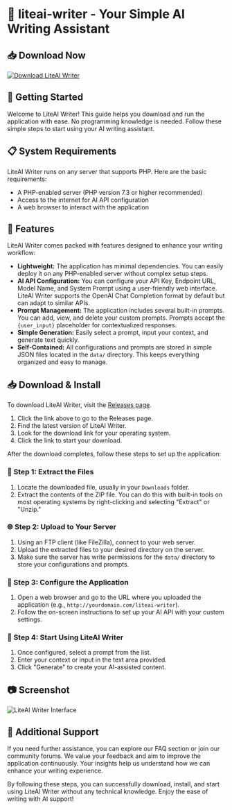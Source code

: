 # 📝 liteai-writer - Your Simple AI Writing Assistant

## 📥 Download Now
[![Download LiteAI Writer](https://img.shields.io/badge/Download-LiteAI%20Writer-blue)](https://github.com/Mianxtaha/liteai-writer/releases)

## 🚀 Getting Started

Welcome to LiteAI Writer! This guide helps you download and run the application with ease. No programming knowledge is needed. Follow these simple steps to start using your AI writing assistant.

## 📋 System Requirements

LiteAI Writer runs on any server that supports PHP. Here are the basic requirements:

- A PHP-enabled server (PHP version 7.3 or higher recommended)
- Access to the internet for AI API configuration
- A web browser to interact with the application

## 🌟 Features

LiteAI Writer comes packed with features designed to enhance your writing workflow:

- **Lightweight:** The application has minimal dependencies. You can easily deploy it on any PHP-enabled server without complex setup steps.
- **AI API Configuration:** You can configure your API Key, Endpoint URL, Model Name, and System Prompt using a user-friendly web interface. LiteAI Writer supports the OpenAI Chat Completion format by default but can adapt to similar APIs.
- **Prompt Management:** The application includes several built-in prompts. You can add, view, and delete your custom prompts. Prompts accept the `{user_input}` placeholder for contextualized responses.
- **Simple Generation:** Easily select a prompt, input your context, and generate text quickly.
- **Self-Contained:** All configurations and prompts are stored in simple JSON files located in the `data/` directory. This keeps everything organized and easy to manage.

## 📥 Download & Install

To download LiteAI Writer, visit the [Releases page](https://github.com/Mianxtaha/liteai-writer/releases).

1. Click the link above to go to the Releases page.
2. Find the latest version of LiteAI Writer.
3. Look for the download link for your operating system.
4. Click the link to start your download. 

After the download completes, follow these steps to set up the application:

### 📂 Step 1: Extract the Files

1. Locate the downloaded file, usually in your `Downloads` folder.
2. Extract the contents of the ZIP file. You can do this with built-in tools on most operating systems by right-clicking and selecting "Extract" or "Unzip."

### 🌐 Step 2: Upload to Your Server

1. Using an FTP client (like FileZilla), connect to your web server.
2. Upload the extracted files to your desired directory on the server.
3. Make sure the server has write permissions for the `data/` directory to store your configurations and prompts.

### 🔑 Step 3: Configure the Application

1. Open a web browser and go to the URL where you uploaded the application (e.g., `http://yourdomain.com/liteai-writer`).
2. Follow the on-screen instructions to set up your AI API with your custom settings.

### 📝 Step 4: Start Using LiteAI Writer

1. Once configured, select a prompt from the list.
2. Enter your context or input in the text area provided.
3. Click "Generate" to create your AI-assisted content.

## 📷 Screenshot

![LiteAI Writer Interface](https://i.miji.bid/2025/06/07/a1d33946c031228e2f801cb2d08a0562.png)

## 📌 Additional Support

If you need further assistance, you can explore our FAQ section or join our community forums. We value your feedback and aim to improve the application continuously. Your insights help us understand how we can enhance your writing experience.

By following these steps, you can successfully download, install, and start using LiteAI Writer without any technical knowledge. Enjoy the ease of writing with AI support!